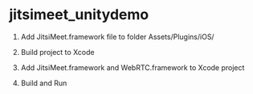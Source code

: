 # jitsimeet_unitydemo

1. Add JitsiMeet.framework file to folder Assets/Plugins/iOS/

2. Build project to Xcode

3. Add JitsiMeet.framework and WebRTC.framework to Xcode project

4. Build and Run
